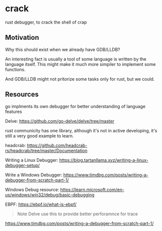 # crack
rust debugger, to crack the shell of crap

## Motivation
Why this should exist when we already have GDB/LLDB?

An interesting fact is usually a tool of some language is written by the language itself. This might make it much more simpiler to implement some functions.

And GDB/LLDB might not pritorize some tasks only for rust, but we could.

## Resources
go implments its own debugger for better understanding of language features

Delve: https://github.com/go-delve/delve/tree/master

rust communicity has one library, although it's not in active developing, it's still a very good example to learn.

headcrab: https://github.com/headcrab-rs/headcrab/tree/master/Documentation

Writing a Linux Debugger:
https://blog.tartanllama.xyz/writing-a-linux-debugger-setup/

Write a Windows Debugger:
https://www.timdbg.com/posts/writing-a-debugger-from-scratch-part-1/

Windows Debug resource:
https://learn.microsoft.com/en-us/windows/win32/debug/basic-debugging

EBPF:
https://ebpf.io/what-is-ebpf/

> Note
> Delve use this to provide better perforamnce for trace

https://www.timdbg.com/posts/writing-a-debugger-from-scratch-part-1/